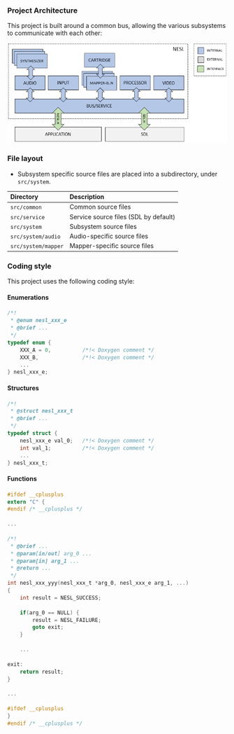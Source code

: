 ### Project Architecture

This project is built around a common bus, allowing the various subsystems to communicate with each other:

![](arch.png)

### File layout

* Subsystem specific source files are placed into a subdirectory, under `src/system`.

|Directory          |Description                          |
|:------------------|:------------------------------------|
|`src/common`       |Common source files                  |
|`src/service`      |Service source files (SDL by default)|
|`src/system`       |Subsystem source files               |
|`src/system/audio` |Audio-specific source files          |
|`src/system/mapper`|Mapper-specific source files         |

### Coding style

This project uses the following coding style:

#### Enumerations

```c
/*!
 * @enum nesl_xxx_e
 * @brief ...
 */
typedef enum {
    XXX_A = 0,          /*!< Doxygen comment */
    XXX_B,              /*!< Doxygen comment */
    ...
} nesl_xxx_e;
```

#### Structures

```c
/*!
 * @struct nesl_xxx_t
 * @brief ...
 */
typedef struct {
    nesl_xxx_e val_0;   /*!< Doxygen comment */
    int val_1;          /*!< Doxygen comment */
    ...
} nesl_xxx_t;
```

#### Functions

```c
#ifdef __cplusplus
extern "C" {
#endif /* __cplusplus */

...

/*!
 * @brief ...
 * @param[in/out] arg_0 ...
 * @param[in] arg_1 ...
 * @return ...
 */
int nesl_xxx_yyy(nesl_xxx_t *arg_0, nesl_xxx_e arg_1, ...)
{
    int result = NESL_SUCCESS;

    if(arg_0 == NULL) {
        result = NESL_FAILURE;
        goto exit;
    }

    ...

exit:
    return result;
}

...

#ifdef __cplusplus
}
#endif /* __cplusplus */
```
